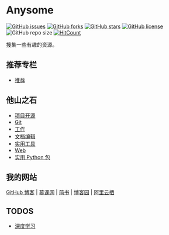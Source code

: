 # Anysome

[![GitHub issues](https://img.shields.io/github/issues/xinetzone/anysome)](https://github.com/xinetzone/anysome/issues) [![GitHub forks](https://img.shields.io/github/forks/xinetzone/anysome)](https://github.com/xinetzone/anysome/network) [![GitHub stars](https://img.shields.io/github/stars/xinetzone/anysome)](https://github.com/xinetzone/anysome/stargazers) [![GitHub license](https://img.shields.io/github/license/xinetzone/anysome)](https://github.com/xinetzone/anysome/blob/master/LICENSE) ![GitHub repo size](https://img.shields.io/github/repo-size/xinetzone/anysome) [![HitCount](http://hits.dwyl.io/xinetzone/anysome.svg)](http://hits.dwyl.io/xinetzone/anysome)

搜集一些有趣的资源。

## 推荐专栏

- [推荐](推荐/README.md)

## 他山之石

- [项目开源](他山之石/项目开源.md)
- [Git](他山之石/git.md)
- [工作](他山之石/job.md)
- [文档编辑](他山之石/文档编辑.md)
- [实用工具](他山之石/实用工具.md)
- [Web](他山之石/web.md)
- [实用 Python 包](他山之石/python.md)

## 我的网站

[GitHub 博客](https://xinetzone.github.io/) | [慕课网](https://www.imooc.com/u/5467447/) | [简书](https://www.jianshu.com/u/4302480a3e8e) | [博客园](https://www.cnblogs.com/q735613050/) | [阿里云栖](https://yq.aliyun.com/users/yderly3p2swcc/article?spm=a2c4e.11155435.0.0.2fa83a9bZIub8I)

## TODOS

- [深度学习](TODOS/深度学习.md)
